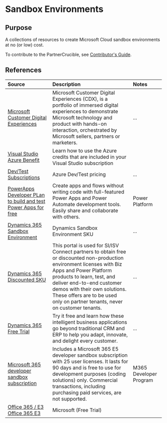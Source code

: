 # Sandbox Environments


## Purpose

A collections of resources to create Microsoft Cloud sandbox environments at no (or low) cost.

To contribute to the PartnerCrucible, see [Contributor's Guide](ContributorsGuide).


## References


Source | Description | Notes
:----- | :---------- | :----
[Microsoft Customer Digital Experiences](https://cdx.transform.microsoft.com/)| Microsoft Customer Digital Experiences (CDX), is a portfolio of immersed digital experiences to demonstrate Microsoft technology and product with hands-on interaction, orchestrated by Microsoft sellers, partners or marketers. | ...
[Visual Studio Azure Benefit](https://azure.microsoft.com/en-ca/pricing/member-offers/credit-for-visual-studio-subscribers/)	| Learn how to use the Azure credits that are included in your Visual Studio subscription |
[Dev/Test Subscriptions](https://azure.microsoft.com/en-us/pricing/dev-test/#overview)| Azure Dev/Test pricing | ...
[PowerApps Developer PLan to build and test Power Apps for free](https://powerapps.microsoft.com/en-ca/developerplan/) | Create apps and flows without writing code with full-featured Power Apps and Power Automate development tools. Easily share and collaborate with others. | Power Platform
[Dynamics 365 Sandbox Environment](https://aka.ms/partnersandbox)| Dynamics Sandbox Environment SKU| ...
[Dynamics 365 Discounted SKU](https://experience.dynamics.com/requestlicense/)| This portal is used for SI/ISV Connect partners to obtain free or discounted non-production environment licenses with Biz Apps and Power Platform products to learn, test, and deliver end-to-end customer demos with their own solutions. These offers are to be used only on partner tenants, never on customer tenants.| ...
[Dynamics 365 Free Trial](https://dynamics.microsoft.com/en-us/dynamics-365-free-trial/)| Try it free and learn how these intelligent business applications go beyond traditional CRM and ERP to help you adapt, innovate, and delight every customer.| ...
[Microsoft 365 developer sandbox subscription](https://learn.microsoft.com/en-us/office/developer-program/microsoft-365-developer-program-get-started) |  Includes a Microsoft 365 E5 developer sandbox subscription with 25 user licenses. It lasts for 90 days and is free to use for development purposes (coding solutions) only. Commercial transactions, including purchasing paid services, are not supported. | M365 Developer Program
[Office 365 / E3 Office 365 E3](https://go.microsoft.com/fwlink/p/?LinkID=403802&clcid=0x1009&culture=en-ca&country=CA)| Microsoft (Free Trial) |

